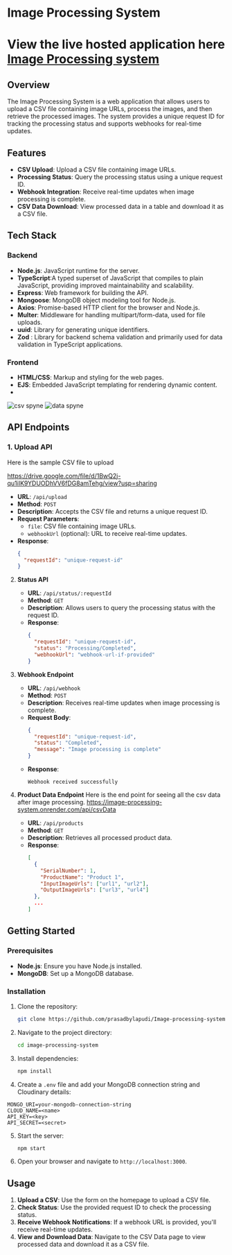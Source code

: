 # Image Processing System

# View the live hosted application here [Image Processing system](https://image-processing-system.onrender.com/)


## Overview

The Image Processing System is a web application that allows users to upload a CSV file containing image URLs, process the images, and then retrieve the processed images. The system provides a unique request ID for tracking the processing status and supports webhooks for real-time updates.

## Features

- **CSV Upload**: Upload a CSV file containing image URLs.
- **Processing Status**: Query the processing status using a unique request ID.
- **Webhook Integration**: Receive real-time updates when image processing is complete.
- **CSV Data Download**: View processed data in a table and download it as a CSV file.

## Tech Stack

### Backend

- **Node.js**: JavaScript runtime for the server.
- **TypeScript**:A typed superset of JavaScript that compiles to plain JavaScript, providing improved maintainability and scalability.
- **Express**: Web framework for building the API.
- **Mongoose**: MongoDB object modeling tool for Node.js.
- **Axios**: Promise-based HTTP client for the browser and Node.js.
- **Multer**: Middleware for handling multipart/form-data, used for file uploads.
- **uuid**: Library for generating unique identifiers.
- **Zod** : Library for backend schema validation and primarily used for data validation in TypeScript applications.

### Frontend

- **HTML/CSS**: Markup and styling for the web pages.
- **EJS**: Embedded JavaScript templating for rendering dynamic content.
- 
![csv spyne](https://github.com/user-attachments/assets/77fab230-8654-4db7-8de1-bb5368d9c6f6)
![data spyne](https://github.com/user-attachments/assets/4756949d-1a2f-42ef-bf8e-f830a17cdeaf)


## API Endpoints

### 1. Upload API

Here is the sample CSV file to upload

https://drive.google.com/file/d/1BwQ2j-qu1iIK9YDUODhVV6fDG8amTehg/view?usp=sharing

- **URL**: `/api/upload`
- **Method**: `POST`
- **Description**: Accepts the CSV file and returns a unique request ID.
- **Request Parameters**:
  - `file`: CSV file containing image URLs.
  - `webhookUrl` (optional): URL to receive real-time updates.
- **Response**:
  ```json
  {
    "requestId": "unique-request-id"
  }
  ```

2. **Status API**

   - **URL**: `/api/status/:requestId`
   - **Method**: `GET`
   - **Description**: Allows users to query the processing status with the request ID.
   - **Response**:
     ```json
     {
       "requestId": "unique-request-id",
       "status": "Processing/Completed",
       "webhookUrl": "webhook-url-if-provided"
     }
     ```

3. **Webhook Endpoint**

   - **URL**: `/api/webhook`
   - **Method**: `POST`
   - **Description**: Receives real-time updates when image processing is complete.
   - **Request Body**:
     ```json
     {
       "requestId": "unique-request-id",
       "status": "Completed",
       "message": "Image processing is complete"
     }
     ```
   - **Response**:
     ```text
     Webhook received successfully
     ```

4. **Product Data Endpoint**
Here is the end point for seeing all the csv data after image processing.
https://image-processing-system.onrender.com/api/csvData

   - **URL**: `/api/products`
   - **Method**: `GET`
   - **Description**: Retrieves all processed product data.
   - **Response**:
     ```json
     [
       {
         "SerialNumber": 1,
         "ProductName": "Product 1",
         "InputImageUrls": ["url1", "url2"],
         "OutputImageUrls": ["url3", "url4"]
       },
       ...
     ]
     ```

## Getting Started

### Prerequisites

- **Node.js**: Ensure you have Node.js installed.
- **MongoDB**: Set up a MongoDB database.

### Installation

1. Clone the repository:

   ```bash
   git clone https://github.com/prasadbylapudi/Image-processing-system.git
   ```

2. Navigate to the project directory:

   ```bash
   cd image-processing-system
   ```

3. Install dependencies:

   ```bash
   npm install
   ```

4. Create a `.env` file and add your MongoDB connection string and Cloudinary details:

```env
MONGO_URI=your-mongodb-connection-string
CLOUD_NAME=<name>
API_KEY=<key>
API_SECRET=<secret>

```

5. Start the server:

   ```bash
   npm start
   ```

6. Open your browser and navigate to `http://localhost:3000`.

## Usage

1. **Upload a CSV**: Use the form on the homepage to upload a CSV file.
2. **Check Status**: Use the provided request ID to check the processing status.
3. **Receive Webhook Notifications**: If a webhook URL is provided, you'll receive real-time updates.
4. **View and Download Data**: Navigate to the CSV Data page to view processed data and download it as a CSV file.
